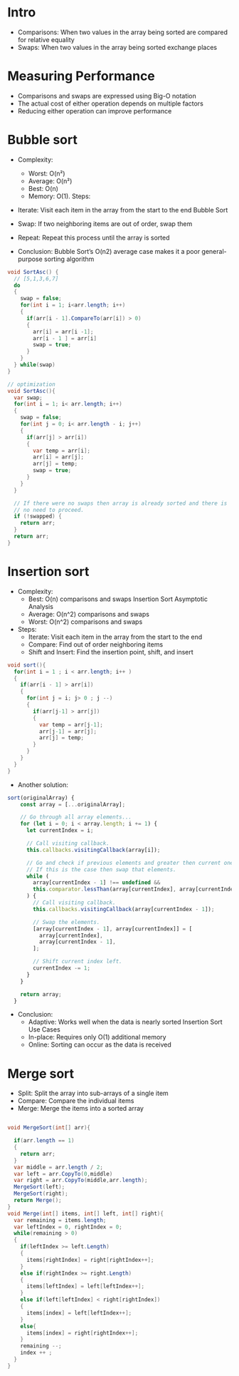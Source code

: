 # Intro

- Comparisons: When two values in the array being sorted are compared for
  relative equality
- Swaps: When two values in the array being sorted exchange places

# Measuring Performance

- Comparisons and swaps are expressed using Big-O notation
- The actual cost of either operation depends on multiple factors
- Reducing either operation can improve performance

# Bubble sort

- Complexity:

  - Worst: O(n²)
  - Average: O(n²)
  - Best: O(n)
  - Memory: O(1).
    Steps:

- Iterate: Visit each item in the array from the start to the end
  Bubble Sort
- Swap: If two neighboring items are out of order, swap them
- Repeat: Repeat this process until the array is sorted
- Conclusion: Bubble Sort’s O(n2) average case makes it a poor general-purpose sorting algorithm

```csharp
void SortAsc() {
  // [5,1,3,6,7]
  do
  {
    swap = false;
    for(int i = 1; i<arr.length; i++)
    {
      if(arr[i - 1].CompareTo(arr[i]) > 0)
      {
        arr[i] = arr[i -1];
        arr[i - 1 ] = arr[i]
        swap = true;
      }
    }
  } while(swap)
}

// optimization
void SortAsc(){
  var swap;
  for(int i = 1; i< arr.length; i++)
  {
    swap = false;
    for(int j = 0; i< arr.length - i; j++)
    {
      if(arr[j] > arr[i])
      {
        var temp = arr[i];
        arr[i] = arr[j];
        arr[j] = temp;
        swap = true;
      }
    }
  }

  // If there were no swaps then array is already sorted and there is
  // no need to proceed.
  if (!swapped) {
    return arr;
  }
  return arr;
}
```

# Insertion sort

- Complexity:
  - Best: O(n) comparisons and swaps Insertion Sort Asymptotic Analysis
  - Average: O(n^2) comparisons and swaps
  - Worst: O(n^2) comparisons
    and swaps
- Steps:
  - Iterate: Visit each item in the array from the start to the end
  - Compare: Find out of order neighboring items
  - Shift and Insert: Find the insertion point, shift, and insert

```csharp
void sort(){
  for(int i = 1 ; i < arr.length; i++ )
  {
    if(arr[i - 1] > arr[i])
    {
      for(int j = i; j> 0 ; j --)
      {
        if(arr[j-1] > arr[j])
        {
          var temp = arr[j-1];
          arr[j-1] = arr[j];
          arr[j] = temp;
        }
      }
    }
  }
}
```

- Another solution:

```javascript
sort(originalArray) {
    const array = [...originalArray];

    // Go through all array elements...
    for (let i = 0; i < array.length; i += 1) {
      let currentIndex = i;

      // Call visiting callback.
      this.callbacks.visitingCallback(array[i]);

      // Go and check if previous elements and greater then current one.
      // If this is the case then swap that elements.
      while (
        array[currentIndex - 1] !== undefined &&
        this.comparator.lessThan(array[currentIndex], array[currentIndex - 1])
      ) {
        // Call visiting callback.
        this.callbacks.visitingCallback(array[currentIndex - 1]);

        // Swap the elements.
        [array[currentIndex - 1], array[currentIndex]] = [
          array[currentIndex],
          array[currentIndex - 1],
        ];

        // Shift current index left.
        currentIndex -= 1;
      }
    }

    return array;
  }
```

- Conclusion:
  - Adaptive: Works well when the data is nearly sorted Insertion Sort Use Cases
  - In-place: Requires only O(1) additional memory
  - Online: Sorting can occur as the data is received

# Merge sort

- Split: Split the array into sub-arrays of a single item
- Compare: Compare the individual items
- Merge: Merge the items into a sorted array

```csharp

void MergeSort(int[] arr){

  if(arr.length == 1)
  {
    return arr;
  }
  var middle = arr.length / 2;
  var left = arr.CopyTo(0,middle)
  var right = arr.CopyTo(middle,arr.length);
  MergeSort(left);
  MergeSort(right);
  return Merge();
}
void Merge(int[] items, int[] left, int[] right){
  var remaining = items.length;
  var leftIndex = 0, rightIndex = 0;
  while(remaining > 0)
  {
    if(leftIndex >= left.Length)
    {
      items[rightIndex] = right[rightIndex++];
    }
    else if(rightIndex >= right.Length)
    {
      items[leftIndex] = left[leftIndex++];
    }
    else if(left[leftIndex] < right[rightIndex])
    {
      items[index] = left[leftIndex++];
    }
    else{
      items[index] = right[rightIndex++];
    }
    remaining --;
    index ++ ;
  }
}
```
